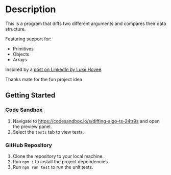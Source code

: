 # Description

This is a program that diffs two different arguments and compares their data structure.

Featuring support for:
- Primitives
- Objects
- Arrays

Inspired by a [post on LinkedIn by Luke Hovee](https://www.linkedin.com/feed/update/urn:li:activity:7009170288697311233/).

Thanks mate for the fun project idea

## Getting Started

### Code Sandbox
1. Navigate to https://codesandbox.io/s/diffing-algo-ts-24tr9s and open the preview panel.
2. Select the `tests` tab to view tests.

### GitHub Repository
1. Clone the repository to your local machine.
2. Run `npm i` to install the project dependencies.
3. Run `npm run test` to run the unit tests.
